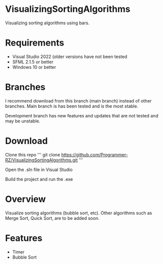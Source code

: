 # VisualizingSortingAlgorithms
Visualizing sorting algorithms using bars.

# Requirements
- Visual Studio 2022 (older versions have not been tested
- SFML 2.1.5 or better
- Windows 10 or better

# Branches
I recommend download from this branch (main branch) instead of other branches. Main branch is has been tested and is the most stable.

Development branch has new features and updates that are not tested and may be unstable.

# Download
Clone this repo
'''
git clone https://github.com/Programmer-RZ/VisualizingSortingAlgorithms.git
'''

Open the .sln file in Visual Studio

Build the project and run the .exe

# Overview
Visualize sorting algorithms (bubble sort, etc). Other algorithms such as Merge Sort, Quick Sort, are to be added soon.

# Features
- Timer
- Bubble Sort
